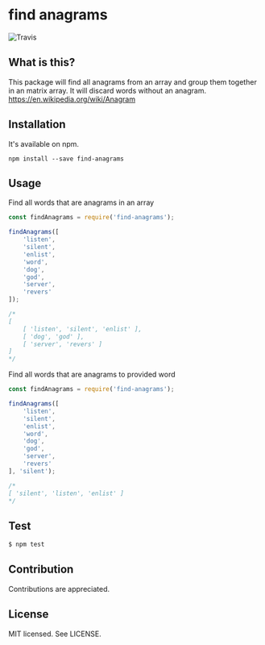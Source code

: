 find anagrams
======
![Travis](https://travis-ci.org/bjarneo/find-anagrams.svg?branch=master)

What is this?
------
This package will find all anagrams from an array and group them together in an matrix array. It will discard words without an anagram. https://en.wikipedia.org/wiki/Anagram

Installation
------
It's available on npm.
```
npm install --save find-anagrams
```

Usage
------
Find all words that are anagrams in an array
```js
const findAnagrams = require('find-anagrams');

findAnagrams([
    'listen',
    'silent',
    'enlist',
    'word',
    'dog',
    'god',
    'server',
    'revers'
]);

/*
[ 
    [ 'listen', 'silent', 'enlist' ], 
    [ 'dog', 'god' ],
    [ 'server', 'revers' ]
]
*/
```

Find all words that are anagrams to provided word
```js
const findAnagrams = require('find-anagrams');

findAnagrams([
    'listen',
    'silent',
    'enlist',
    'word',
    'dog',
    'god',
    'server',
    'revers'
], 'silent');

/*
[ 'silent', 'listen', 'enlist' ]
*/
```

Test
------
```bash
$ npm test
```

Contribution
------
Contributions are appreciated.

License
------
MIT licensed. See LICENSE.
